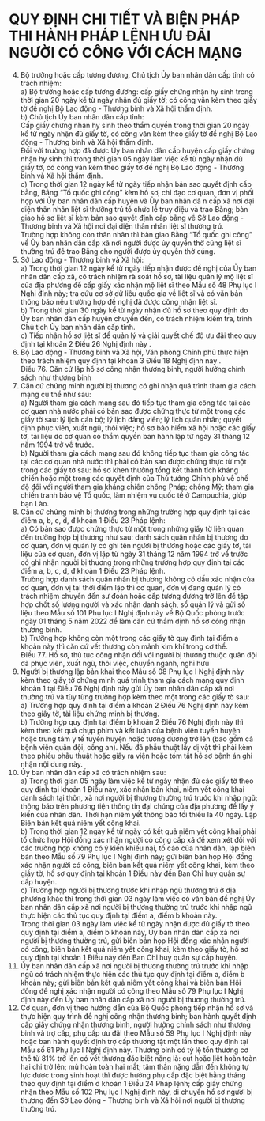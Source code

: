 # QUY ĐỊNH CHI TIẾT VÀ BIỆN PHÁP THI HÀNH PHÁP LỆNH ƯU ĐÃI NGƯỜI CÓ CÔNG VỚI CÁCH MẠNG

4. Bộ trưởng hoặc cấp tương đương, Chủ tịch Ủy ban nhân dân cấp tỉnh có trách nhiệm:  
a) Bộ trưởng hoặc cấp tương đương: cấp giấy chứng nhận hy sinh trong thời gian 20 ngày kể từ ngày nhận đủ giấy tờ; có công văn kèm theo giấy tờ đề nghị Bộ Lao động - Thương binh và Xã hội thẩm định.  
b) Chủ tịch Ủy ban nhân dân cấp tỉnh:  
Cấp giấy chứng nhận hy sinh theo thẩm quyền trong thời gian 20 ngày kể từ ngày nhận đủ giấy tờ, có công văn kèm theo giấy tờ đề nghị Bộ Lao động - Thương binh và Xã hội thẩm định.  
Đối với trường hợp đã được Ủy ban nhân dân cấp huyện cấp giấy chứng nhận hy sinh thì trong thời gian 05 ngày làm việc kể từ ngày nhận đủ giấy tờ, có công văn kèm theo giấy tờ đề nghị Bộ Lao động - Thương binh và Xã hội thẩm định.  
c) Trong thời gian 12 ngày kể từ ngày tiếp nhận bản sao quyết định cấp bằng, Bằng “Tổ quốc ghi công” kèm hồ sơ, chỉ đạo cơ quan, đơn vị phối hợp với Ủy ban nhân dân cấp huyện và Ủy ban nhân dâ n cấp xã nơi đại diện thân nhân liệt sĩ thường trú tổ chức lễ truy điệu và trao Bằng; bàn giao hồ sơ liệt sĩ kèm bản sao quyết định cấp bằng về Sở Lao động - Thương binh và Xã hội nơi đại diện thân nhân liệt sĩ thường trú.  
Trường hợp không còn thân nhân thì bàn giao Bằng “Tổ quốc ghi công” về Ủy ban nhân dân cấp xã nơi người được ủy quyền thờ cúng liệt sĩ thường trú để trao Bằng cho người được ủy quyền thờ cúng.  
5. Sở Lao động - Thương binh và Xã hội:  
a) Trong thời gian 12 ngày kể từ ngày tiếp nhận được đề nghị của Ủy ban nhân dân cấp xã, có trách nhiệm rà soát hồ sơ, tài liệu quản lý mộ liệt sĩ của địa phương để cấp giấy xác nhận mộ liệt sĩ theo Mẫu số 48 Phụ lục I Nghị định này; tra cứu cơ sở dữ liệu quốc gia về liệt sĩ và có văn bản thông báo nếu trường hợp đề nghị đã được công nhận liệt sĩ.  
b) Trong thời gian 30 ngày kể từ ngày nhận đủ hồ sơ theo quy định do Ủy ban nhân dân cấp huyện chuyển đến, có trách nhiệm kiểm tra, trình Chủ tịch Ủy ban nhân dân cấp tỉnh.  
c) Tiếp nhận hồ sơ liệt sĩ để quản lý và giải quyết chế độ ưu đãi theo quy định tại khoản 2 Điều 26 Nghị định này .  
6. Bộ Lao động - Thương binh và Xã hội, Văn phòng Chính phủ thực hiện theo trách nhiệm quy định tại khoản 3 Điều 18 Nghị định này .  
Điều 76. Căn cứ lập hồ sơ công nhận thương binh, người hưởng chính sách như thương binh  
1. Căn cứ chứng minh người bị thương có ghi nhận quá trình tham gia cách mạng cụ thể như sau:  
a) Người tham gia cách mạng sau đó tiếp tục tham gia công tác tại các cơ quan nhà nước phải có bản sao được chứng thực từ một trong các giấy tờ sau: lý lịch cán bộ; lý lịch đảng viên; lý lịch quân nhân; quyết định phục viên, xuất ngũ, thôi việc; hồ sơ bảo hiểm xã hội hoặc các giấy tờ, tài liệu do cơ quan có thẩm quyền ban hành lập từ ngày 31 tháng 12 năm 1994 trở về trước.  
b) Người tham gia cách mạng sau đó không tiếp tục tham gia công tác tại các cơ quan nhà nước thì phải có bản sao được chứng thực từ một trong các giấy tờ sau: hồ sơ khen thưởng tổng kết thành tích kháng chiến hoặc một trong các quyết định của Thủ tướng Chính phủ về chế độ đối với người tham gia kháng chiến chống Pháp; chống Mỹ; tham gia chiến tranh bảo vệ Tổ quốc, làm nhiệm vụ quốc tế ở Campuchia, giúp bạn Lào.  
2. Căn cứ chứng minh bị thương trong những trường hợp quy định tại các điểm a, b, c, d, đ khoản 1 Điều 23 Pháp lệnh:  
a) Có bản sao được chứng thực từ một trong những giấy tờ liên quan đến trường hợp bị thương như sau: danh sách quân nhân bị thương do cơ quan, đơn vị quản lý có ghi tên người bị thương hoặc các giấy tờ, tài liệu của cơ quan, đơn vị lập từ ngày 31 tháng 12 năm 1994 trở về trước có ghi nhận người bị thương trong những trường hợp quy định tại các điểm a, b, c, d, đ khoản 1 Điều 23 Pháp lệnh.  
Trường hợp danh sách quân nhân bị thương không có dấu xác nhận của cơ quan, đơn vị tại thời điểm lập thì cơ quan, đơn vị đang quản lý có trách nhiệm chuyển đến sư đoàn hoặc cấp tương đương trở lên để tập hợp chốt số lượng người và xác nhận danh sách, sổ quản lý và gửi số liệu theo  Mẫu số 101 Phụ lục I Nghị định này về Bộ Quốc phòng trước ngày 01 tháng 5 năm 2022 để làm căn cứ thẩm định hồ sơ công nhận thương binh.  
b) Trường hợp không còn một trong các giấy tờ quy định tại điểm a khoản này thì căn cứ vết thương còn mảnh kim khí trong cơ thể.  
Điều 77. Hồ sơ, thủ tục công nhận đối với người bị thương thuộc quân đội đã phục viên, xuất ngũ, thôi việc, chuyển ngành, nghỉ hưu  
1. Người bị thương lập bản khai theo Mẫu số 08 Phụ lục I Nghị định này kèm theo giấy tờ chứng minh quá trình tham gia cách mạng quy định khoản 1 tại Điều 76 Nghị định này gửi Ủy ban nhân dân cấp xã nơi thường trú và tùy từng trường hợp kèm theo một trong các giấy tờ sau:  
a) Trường hợp quy định tại điểm a khoản 2 Điều 76 Nghị định này kèm theo giấy tờ, tài liệu chứng minh bị thương.  
b) Trường hợp quy định tại điểm b khoản 2 Điều 76 Nghị định này thì kèm theo kết quả chụp phim và kết luận của bệnh viện tuyến huyện hoặc trung tâm y tế tuyến huyện hoặc tương đương trở lên (bao gồm cả bệnh viện quân đội, công an). Nếu đã phẫu thuật lấy dị vật thì phải kèm theo phiếu phẫu thuật hoặc giấy ra viện hoặc tóm tắt hồ sơ bệnh án ghi nhận nội dung này.  
2. Ủy ban nhân dân cấp xã có trách nhiệm sau:  
a) Trong thời gian 05 ngày làm việc kể từ ngày nhận đủ các giấy tờ theo quy định tại khoản 1 Điều này, xác nhận bản khai, niêm yết công khai danh sách tại thôn, xã nơi người bị thương thường trú trước khi nhập ngũ; thông báo trên phương tiện thông tin đại chúng của địa phương để lấy ý kiến của nhân dân. Thời hạn niêm yết thông báo tối thiểu là 40 ngày. Lập Biên bản kết quả niêm yết công khai.  
b) Trong thời gian 12 ngày kể từ ngày có kết quả niêm yết công khai phải tổ chức họp Hội đồng xác nhận người có công cấp xã để xem xét đối với các trường hợp không có ý kiến khiếu nại, tố cáo của nhân dân, lập biên bản theo Mẫu số 79 Phụ lục I Nghị định này; gửi biên bản họp Hội đồng xác nhận người có công, biên bản kết quả niêm yết công khai, kèm theo giấy tờ, hồ sơ quy định tại khoản 1 Điều này đến Ban Chỉ huy quân sự cấp huyện.  
c) Trường hợp người bị thương trước khi nhập ngũ thường trú ở địa phương khác thì trong thời gian 03 ngày làm việc có văn bản đề nghị Ủy ban nhân dân cấp xã nơi người bị thương thường trú trước khi nhập ngũ thực hiện các thủ tục quy định tại điểm a, điểm b khoản này.  
Trong thời gian 03 ngày làm việc kể từ ngày nhận được đủ giấy tờ theo quy định tại điểm a, điểm b khoản này, Ủy ban nhân dân cấp xã nơi người bị thương thường trú, gửi biên bản họp Hội đồng xác nhận người có công, biên bản kết quả niêm yết công khai, kèm theo giấy tờ, hồ sơ quy định tại khoản 1 Điều này đến Ban Chỉ huy quân sự cấp huyện.  
3. Ủy ban nhân dân cấp xã nơi người bị thương thường trú trước khi nhập ngũ có trách nhiệm thực hiện các thủ tục quy định tại điểm a, điểm b khoản này; gửi biên bản kết quả niêm yết công khai và biên bản Hội đồng đề nghị xác nhận người có công theo Mẫu số 79 Phụ lục I Nghị định này đến Ủy ban nhân dân cấp xã nơi người bị thương thường trú.  
4. Cơ quan, đơn vị theo hướng dẫn của Bộ Quốc phòng tiếp nhận hồ sơ và thực hiện quy trình đề nghị công nhận thương binh; ban hành quyết định cấp giấy chứng nhận thương binh, người hưởng chính sách như thương binh và trợ cấp, phụ cấp ưu đãi theo Mẫu số 59 Phụ lục I Nghị định này hoặc ban hành quyết định trợ cấp thương tật một lần theo quy định tại Mẫu số 61 Phụ lục I Nghị định này. Thương binh có tỷ lệ tổn thương cơ thể từ 81% trở lên có vết thương đặc biệt nặng là: cụt hoặc liệt hoàn toàn hai chi trở lên; mù hoàn toàn hai mắt; tâm thần nặng dẫn đến không tự lực được trong sinh hoạt thì được hưởng phụ cấp đặc biệt hằng tháng theo quy định tại điểm d khoản 1 Điều 24 Pháp lệnh; cấp giấy chứng nhận theo Mẫu số 102 Phụ lục I Nghị định này, di chuyển hồ sơ người bị thương đến Sở Lao động - Thương binh và Xã hội nơi người bị thương thường trú.